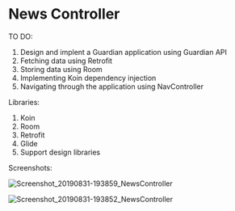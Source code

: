 # News Controller

TO DO:

  1. Design and implent a Guardian application using Guardian API
  2. Fetching data using Retrofit
  3. Storing data using Room
  4. Implementing Koin dependency injection
  5. Navigating through the application using NavController

Libraries:

  1. Koin
  2. Room
  3. Retrofit
  4. Glide
  5. Support design libraries
  
Screenshots:


![Screenshot_20190831-193859_NewsController](https://user-images.githubusercontent.com/33603567/64066948-d7a23200-cc28-11e9-942a-aa3a448cb941.jpg)

![Screenshot_20190831-193852_NewsController](https://user-images.githubusercontent.com/33603567/64066950-e557b780-cc28-11e9-8b6e-f8a949a064a8.jpg)

